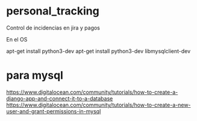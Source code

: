 # personal_tracking

Control de incidencias en jira y pagos

En el OS

apt-get install python3-dev
apt-get install python3-dev libmysqlclient-dev

# para mysql
https://www.digitalocean.com/community/tutorials/how-to-create-a-django-app-and-connect-it-to-a-database
https://www.digitalocean.com/community/tutorials/how-to-create-a-new-user-and-grant-permissions-in-mysql